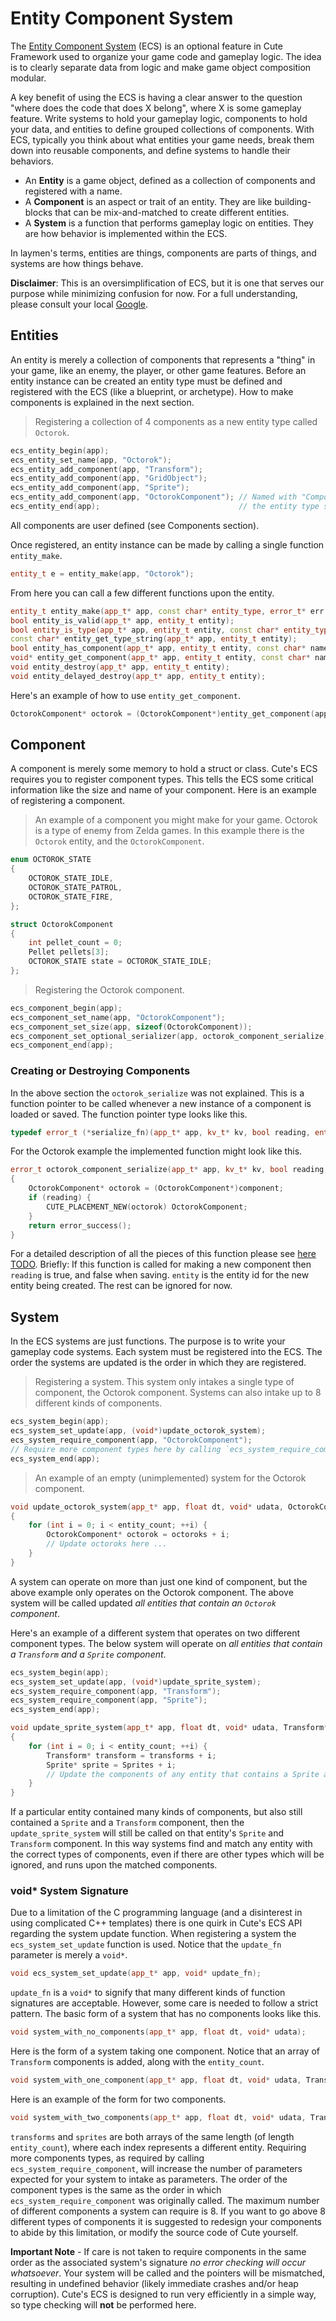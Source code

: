 # Entity Component System

The [Entity Component System](https://en.wikipedia.org/wiki/Entity_component_system) (ECS) is an optional feature in Cute Framework used to organize your game code and gameplay logic. The idea is to clearly separate data from logic and make game object composition modular.

A key benefit of using the ECS is having a clear answer to the question "where does the code that does X belong", where X is some gameplay feature. Write systems to hold your gameplay logic, components to hold your data, and entities to define grouped collections of components. With ECS, typically you think about what entities your game needs, break them down into reusable components, and define systems to handle their behaviors.

* An **Entity** is a game object, defined as a collection of components and registered with a name.
* A **Component** is an aspect or trait of an entity. They are like building-blocks that can be mix-and-matched to create different entities.
* A **System** is a function that performs gameplay logic on entities. They are how behavior is implemented within the ECS.

In laymen's terms, entities are things, components are parts of things, and systems are how things behave.

**Disclaimer**: This is an oversimplification of ECS, but it is one that serves our purpose while minimizing confusion for now. For a full understanding, please consult your local [Google](http://www.google.com/search?q=entity+component+system).

## Entities

An entity is merely a collection of components that represents a "thing" in your game, like an enemy, the player, or other game features. Before an entity instance can be created an entity type must be defined and registered with the ECS (like a blueprint, or archetype). How to make components is explained in the next section.

> Registering a collection of 4 components as a new entity type called `Octorok`.

```cpp
ecs_entity_begin(app);
ecs_entity_set_name(app, "Octorok");
ecs_entity_add_component(app, "Transform");
ecs_entity_add_component(app, "GridObject");
ecs_entity_add_component(app, "Sprite");
ecs_entity_add_component(app, "OctorokComponent"); // Named with "Component" at the end to avoid confusion with
ecs_entity_end(app);                               // the entity type string "Octorok".
```

All components are user defined (see Components section).

Once registered, an entity instance can be made by calling a single function `entity_make`.

```cpp
entity_t e = entity_make(app, "Octorok");
```

From here you can call a few different functions upon the entity.

```cpp
entity_t entity_make(app_t* app, const char* entity_type, error_t* err = NULL);
bool entity_is_valid(app_t* app, entity_t entity);
bool entity_is_type(app_t* app, entity_t entity, const char* entity_type);
const char* entity_get_type_string(app_t* app, entity_t entity);
bool entity_has_component(app_t* app, entity_t entity, const char* name);
void* entity_get_component(app_t* app, entity_t entity, const char* name);
void entity_destroy(app_t* app, entity_t entity);
void entity_delayed_destroy(app_t* app, entity_t entity);
```

Here's an example of how to use `entity_get_component`.

```cpp
OctorokComponent* octorok = (OctorokComponent*)entity_get_component(app, e, "OctorokComponent");
```

## Component

A component is merely some memory to hold a struct or class. Cute's ECS requires you to register component types. This tells the ECS some critical information like the size and name of your component. Here is an example of registering a component.

> An example of a component you might make for your game. Octorok is a type of enemy from Zelda games. In this example there is the `Octorok` entity, and the `OctorokComponent`.

```cpp
enum OCTOROK_STATE
{
	OCTOROK_STATE_IDLE,
	OCTOROK_STATE_PATROL,
	OCTOROK_STATE_FIRE,
};

struct OctorokComponent
{
	int pellet_count = 0;
	Pellet pellets[3];
	OCTOROK_STATE state = OCTOROK_STATE_IDLE;
};
```

> Registering the Octorok component.

```cpp
ecs_component_begin(app);
ecs_component_set_name(app, "OctorokComponent");
ecs_component_set_size(app, sizeof(OctorokComponent));
ecs_component_set_optional_serializer(app, octorok_component_serialize);
ecs_component_end(app);
```

### Creating or Destroying Components

In the above section the `octorok_serialize` was not explained. This is a function pointer to be called whenever a new instance of a component is loaded or saved. The function pointer type looks like this.

```cpp
typedef error_t (*serialize_fn)(app_t* app, kv_t* kv, bool reading, entity_t entity, void* component, void* udata);
```

For the Octorok example the implemented function might look like this.

```cpp
error_t octorok_component_serialize(app_t* app, kv_t* kv, bool reading, entity_t entity, void* component, void* udata)
{
	OctorokComponent* octorok = (OctorokComponent*)component;
	if (reading) {
		CUTE_PLACEMENT_NEW(octorok) OctorokComponent;
	}
	return error_success();
}
```

For a detailed description of all the pieces of this function please see [here TODO](broken_link). Briefly: If this function is called for making a new component then `reading` is true, and false when saving. `entity` is the entity id for the new entity being created. The rest can be ignored for now.

## System

In the ECS systems are just functions. The purpose is to write your gameplay code systems. Each system must be registered into the ECS. The order the systems are updated is the order in which they are registered.

> Registering a system. This system only intakes a single type of component, the Octorok component. Systems can also intake up to 8 different kinds of components.

```cpp
ecs_system_begin(app);
ecs_system_set_update(app, (void*)update_octorok_system);
ecs_system_require_component(app, "OctorokComponent");
// Require more component types here by calling `ecs_system_require_component` up to 7 more times, for a total of 8.
ecs_system_end(app);
```

> An example of an empty (unimplemented) system for the Octorok component.

```cpp
void update_octorok_system(app_t* app, float dt, void* udata, OctorokComponent* octoroks, int entity_count)
{
	for (int i = 0; i < entity_count; ++i) {
		OctorokComponent* octorok = octoroks + i;
		// Update octoroks here ...
	}
}
```

A system can operate on more than just one kind of component, but the above example only operates on the Octorok component. The above system will be called updated *all entities that contain an `Octorok` component*.

Here's an example of a different system that operates on two different component types. The below system will operate on *all entities that contain a `Transform` and a `Sprite` component*.


```cpp
ecs_system_begin(app);
ecs_system_set_update(app, (void*)update_sprite_system);
ecs_system_require_component(app, "Transform");
ecs_system_require_component(app, "Sprite");
ecs_system_end(app);

void update_sprite_system(app_t* app, float dt, void* udata, Transform* transforms, Sprite* sprites, int entity_count)
{
	for (int i = 0; i < entity_count; ++i) {
		Transform* transform = transforms + i;
		Sprite* sprite = Sprites + i;
		// Update the components of any entity that contains a Sprite and a Transform here ...
	}
}
```

If a particular entity contained many kinds of components, but also still contained a `Sprite` and a `Transform` component, then the `update_sprite_system` will still be called on that entity's `Sprite` and `Transform` component. In this way systems find and match any entity with the correct types of components, even if there are other types which will be ignored, and runs upon the matched components.

### void* System Signature

Due to a limitation of the C programming language (and a disinterest in using complicated C++ templates) there is one quirk in Cute's ECS API regarding the system update function. When registering a system the `ecs_system_set_update` function is used. Notice that the `update_fn` parameter is merely a `void*`.

```cpp
void ecs_system_set_update(app_t* app, void* update_fn);
```

`update_fn` is a `void*` to signify that many different kinds of function signatures are acceptable. However, some care is needed to follow a strict pattern. The basic form of a system that has no components looks like this.

```cpp
void system_with_no_components(app_t* app, float dt, void* udata);
```

Here is the form of a system taking one component. Notice that an array of `Transform` components is added, along with the `entity_count`.

```cpp
void system_with_one_component(app_t* app, float dt, void* udata, Transform* transforms, int entity_count);
```

Here is an example of the form for two components.

```cpp
void system_with_two_components(app_t* app, float dt, void* udata, Transform* transforms, Sprite* sprites, int entity_count);
```

`transforms` and `sprites` are both arrays of the same length (of length `entity_count`), where each index represents a different entity. Requiring more components types, as required by calling `ecs_system_require_component`, will increase the number of parameters expected for your system to intake as parameters. The order of the component types is the same as the order in which `ecs_system_require_component` was originally called. The maximum number of different components a system can require is 8. If you want to go above 8 different types of components it is suggested to redesign your components to abide by this limitation, or modify the source code of Cute yourself.

**Important Note** - If care is not taken to require components in the same order as the associated system's signature _no error checking will occur whatsoever_. Your system will be called and the pointers will be mismatched, resulting in undefined behavior (likely immediate crashes and/or heap corruption). Cute's ECS is designed to run very efficiently in a simple way, so type checking will **not** be performed here.
